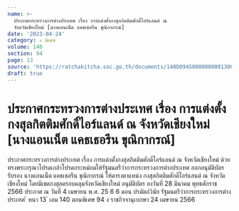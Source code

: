 ```yaml
---
name: >-
  ประกาศกระทรวงการต่างประเทศ เรื่อง การแต่งตั้งกงสุลกิตติมศักดิ์ไอร์แลนด์ ณ
  จังหวัดเชียงใหม่ [นางแอนเน็ต แคธเธอรีน ขุณิกากรณ์]
date: '2023-04-24'
category: ง พิเศษ
volume: 140
section: 94
page: 13
source: 'https://ratchakitcha.soc.go.th/documents/140D094S0000000001300.pdf'
draft: true
---
```


# ประกาศกระทรวงการต่างประเทศ เรื่อง การแต่งตั้งกงสุลกิตติมศักดิ์ไอร์แลนด์ ณ จังหวัดเชียงใหม่ [นางแอนเน็ต แคธเธอรีน ขุณิกากรณ์]

ประกาศกระทรวงการต่างประเทศ เรื่อง การแต่งตั้งกงสุลกิตติมศักดิ์ไอร์แลนด์ ณ จังหวัดเชียงใหม่ ด้วยทรงพระกรุณาโปรดเกล้าโปรดกระหม่อมให้รัฐมนตรีว่าการกระทรวงการต่างประเทศ ออกอนุมัติบัตรรับรอง นางแอนเน็ต แคธเธอรีน ขุณิกากรณ์ ให้ดารงตาแหน่ง กงสุลกิตติมศักดิ์ไอร์แลนด์ ณ จังหวัดเชียงใหม่ โดยมีเขตกงสุลครอบคลุมจังหวัดเชียงใหม่ อนุมัติบัตร ลงวันที่ 28 มีนาคม พุทธศักราช 2566 ประกาศ ณ วันที่ 4 เมษายน พ.ศ. 25 6 6 ดอน ปรมัตถ์วินัย รัฐมนตรีว่าการกระทรวงการต่างประเทศ ้ หนา 13 ่ เลม 140 ตอนพิเศษ 94 ง ราชกิจจานุเบกษา 24 เมษายน 2566
